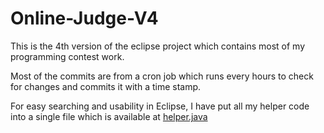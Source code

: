 # Online-Judge-V4
This is the 4th version of the eclipse project which contains most of my programming contest work. 

Most of the commits are from a cron job which runs every hours to check for changes and commits it with a time stamp.

For easy searching and usability in Eclipse, I have put all my helper code into a single file which is available at [helper.java](https://github.com/bhi5hmaraj/Online-Judge-V4/blob/master/src/helper.java)
